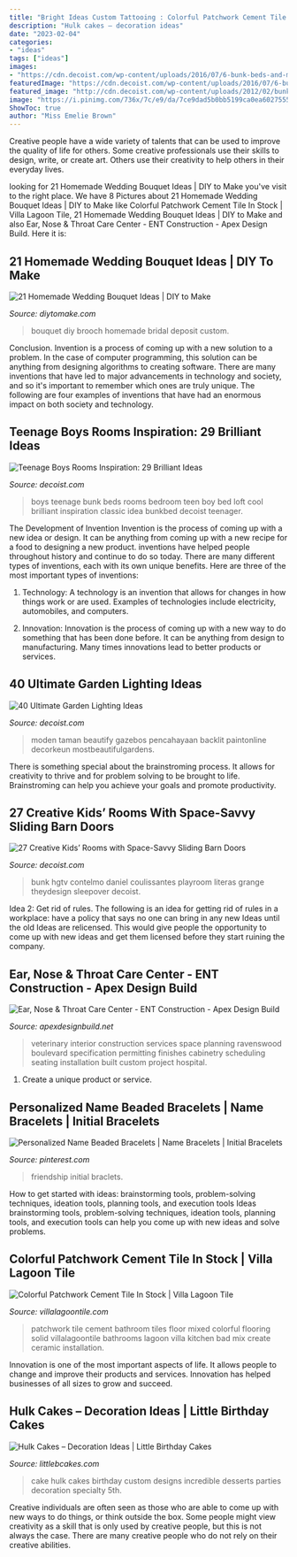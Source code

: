 ```yaml
---
title: "Bright Ideas Custom Tattooing : Colorful Patchwork Cement Tile In Stock"
description: "Hulk cakes – decoration ideas"
date: "2023-02-04"
categories:
- "ideas"
tags: ["ideas"]
images:
- "https://cdn.decoist.com/wp-content/uploads/2016/07/6-bunk-beds-and-maple-space-create-a-fabulous-kids-space-with-sliding-barn-doors.jpg"
featuredImage: "https://cdn.decoist.com/wp-content/uploads/2016/07/6-bunk-beds-and-maple-space-create-a-fabulous-kids-space-with-sliding-barn-doors.jpg"
featured_image: "http://cdn.decoist.com/wp-content/uploads/2012/02/bunk-beds-teenage-boys-room-idea.jpg"
image: "https://i.pinimg.com/736x/7c/e9/da/7ce9dad5b0bb5199ca0ea60275555722.jpg"
ShowToc: true
author: "Miss Emelie Brown"
---
```



Creative people have a wide variety of talents that can be used to improve the quality of life for others. Some creative professionals use their skills to design, write, or create art. Others use their creativity to help others in their everyday lives.

	

		
looking for 21 Homemade Wedding Bouquet Ideas | DIY to Make you've visit to the right place. We have 8 Pictures about 21 Homemade Wedding Bouquet Ideas | DIY to Make like Colorful Patchwork Cement Tile In Stock | Villa Lagoon Tile, 21 Homemade Wedding Bouquet Ideas | DIY to Make and also Ear, Nose &amp; Throat Care Center - ENT Construction - Apex Design Build. Here it is:
		
    
## 21 Homemade Wedding Bouquet Ideas | DIY To Make

<img loading=lazy src="http://www.diytomake.com/wp-content/uploads/2017/01/Brooch-Bouquet-Titorial.jpg" onerror="this.onerror=null;this.src='https://tse1.mm.bing.net/th?id=OIP.h66eAjP68s_2x2fwMDCiwAHaKq&amp;pid=15.1';" alt="21 Homemade Wedding Bouquet Ideas | DIY to Make">

_Source: diytomake.com_

>bouquet diy brooch homemade bridal deposit custom. 

	

Conclusion.
Invention is a process of coming up with a new solution to a problem. In the case of computer programming, this solution can be anything from designing algorithms to creating software. There are many inventions that have led to major advancements in technology and society, and so it's important to remember which ones are truly unique. The following are four examples of inventions that have had an enormous impact on both society and technology.

    
## Teenage Boys Rooms Inspiration: 29 Brilliant Ideas

<img loading=lazy src="http://cdn.decoist.com/wp-content/uploads/2012/02/bunk-beds-teenage-boys-room-idea.jpg" onerror="this.onerror=null;this.src='https://tse3.mm.bing.net/th?id=OIP.-9h2jaGWbgIFDURZdiZR_gHaFj&amp;pid=15.1';" alt="Teenage Boys Rooms Inspiration: 29 Brilliant Ideas">

_Source: decoist.com_

>boys teenage bunk beds rooms bedroom teen boy bed loft cool brilliant inspiration classic idea bunkbed decoist teenager. 

	

The Development of Invention
Invention is the process of coming up with a new idea or design. It can be anything from coming up with a new recipe for a food to designing a new product. inventions have helped people throughout history and continue to do so today. There are many different types of inventions, each with its own unique benefits. Here are three of the most important types of inventions:
1) Technology: A technology is an invention that allows for changes in how things work or are used. Examples of technologies include electricity, automobiles, and computers.

2) Innovation: Innovation is the process of coming up with a new way to do something that has been done before. It can be anything from design to manufacturing. Many times innovations lead to better products or services.

    
## 40 Ultimate Garden Lighting Ideas

<img loading=lazy src="https://cdn.decoist.com/wp-content/uploads/2013/09/bs2h02-600x901.jpg" onerror="this.onerror=null;this.src='https://tse3.mm.bing.net/th?id=OIP.1AKQZ559L42UgdQInMKkdwHaLH&amp;pid=15.1';" alt="40 Ultimate Garden Lighting Ideas">

_Source: decoist.com_

>moden taman beautify gazebos pencahayaan backlit paintonline decorkeun mostbeautifulgardens. 

	

There is something special about the brainstroming process. It allows for creativity to thrive and for problem solving to be brought to life. Brainstroming can help you achieve your goals and promote productivity.

    
## 27 Creative Kids’ Rooms With Space-Savvy Sliding Barn Doors

<img loading=lazy src="https://cdn.decoist.com/wp-content/uploads/2016/07/6-bunk-beds-and-maple-space-create-a-fabulous-kids-space-with-sliding-barn-doors.jpg" onerror="this.onerror=null;this.src='https://tse4.mm.bing.net/th?id=OIP.8Q78HnktCQLmlZCnu85LJQHaLL&amp;pid=15.1';" alt="27 Creative Kids’ Rooms with Space-Savvy Sliding Barn Doors">

_Source: decoist.com_

>bunk hgtv contelmo daniel coulissantes playroom literas grange theydesign sleepover decoist. 

	

Idea 2: Get rid of rules.
The following is an idea for getting rid of rules in a workplace: have a policy that says no one can bring in any new Ideas until the old Ideas are relicensed. This would give people the opportunity to come up with new ideas and get them licensed before they start ruining the company.

    
## Ear, Nose &amp; Throat Care Center - ENT Construction - Apex Design Build

<img loading=lazy src="https://apexdesignbuild.net/wp-content/uploads/2020/11/imageedit_38_6753513465.jpg" onerror="this.onerror=null;this.src='https://tse3.mm.bing.net/th?id=OIP.ObnDlCqiF4dGwjzeNC-qYQHaFU&amp;pid=15.1';" alt="Ear, Nose &amp; Throat Care Center - ENT Construction - Apex Design Build">

_Source: apexdesignbuild.net_

>veterinary interior construction services space planning ravenswood boulevard specification permitting finishes cabinetry scheduling seating installation built custom project hospital. 

	

1. Create a unique product or service.

    
## Personalized Name Beaded Bracelets | Name Bracelets | Initial Bracelets

<img loading=lazy src="https://i.pinimg.com/736x/7c/e9/da/7ce9dad5b0bb5199ca0ea60275555722.jpg" onerror="this.onerror=null;this.src='https://tse2.mm.bing.net/th?id=OIP.8rjL4mgcj7eG0jeNi0GvzQHaJ4&amp;pid=15.1';" alt="Personalized Name Beaded Bracelets | Name Bracelets | Initial Bracelets">

_Source: pinterest.com_

>friendship initial braclets. 

	

How to get started with ideas: brainstorming tools, problem-solving techniques, ideation tools, planning tools, and execution tools
Ideas brainstorming tools, problem-solving techniques, ideation tools, planning tools, and execution tools can help you come up with new ideas and solve problems.

    
## Colorful Patchwork Cement Tile In Stock | Villa Lagoon Tile

<img loading=lazy src="https://www.villalagoontile.com/images/cement-tile-installations/patchwork-tile-bathroom-450-vlt.jpg" onerror="this.onerror=null;this.src='https://tse1.mm.bing.net/th?id=OIP.elAEVGspcaCK2IMNIUguwQAAAA&amp;pid=15.1';" alt="Colorful Patchwork Cement Tile In Stock | Villa Lagoon Tile">

_Source: villalagoontile.com_

>patchwork tile cement bathroom tiles floor mixed colorful flooring solid villalagoontile bathrooms lagoon villa kitchen bad mix create ceramic installation. 

	

Innovation is one of the most important aspects of life. It allows people to change and improve their products and services. Innovation has helped businesses of all sizes to grow and succeed.

    
## Hulk Cakes – Decoration Ideas | Little Birthday Cakes

<img loading=lazy src="http://www.littlebcakes.com/wp-content/uploads/2014/01/Hulk-Cake-768x1024.jpg" onerror="this.onerror=null;this.src='https://tse3.mm.bing.net/th?id=OIP.1tinCIVK0lSm-KQ566mV6gHaJ4&amp;pid=15.1';" alt="Hulk Cakes – Decoration Ideas | Little Birthday Cakes">

_Source: littlebcakes.com_

>cake hulk cakes birthday custom designs incredible desserts parties decoration specialty 5th. 

	

Creative individuals are often seen as those who are able to come up with new ways to do things, or think outside the box. Some people might view creativity as a skill that is only used by creative people, but this is not always the case. There are many creative people who do not rely on their creative abilities.

